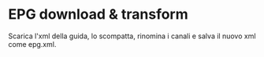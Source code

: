 EPG download & transform
======================

Scarica l'xml della guida, lo scompatta, rinomina i canali e salva il nuovo xml come epg.xml.